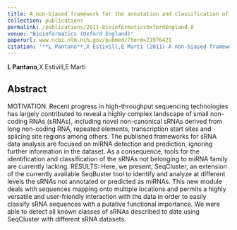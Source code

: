 ```yaml
---
title: A non-biased framework for the annotation and classification of the non-miRNA small RNA transcriptome.
collection: publications
permalink: /publications/2011-BioinformaticsOxfordEngland-8
venue: "Bioinformatics (Oxford England)"
paperurl: www.ncbi.nlm.nih.gov/pubmed/?term=21976421
citation: '**L Pantano**,X Estivill,E Marti (2011) A non-biased framework for the annotation and classification of the non-miRNA small RNA transcriptome. <i>Bioinformatics (Oxford England)</i>'
---
```


**L Pantano**,X Estivill,E Marti
## Abstract
MOTIVATION: Recent progress in high-throughput sequencing technologies has largely contributed to reveal a highly complex landscape of small non-coding RNAs (sRNAs), including novel non-canonical sRNAs derived from long non-coding RNA, repeated elements, transcription start sites and splicing site regions among others. The published frameworks for sRNA data analysis are focused on miRNA detection and prediction, ignoring further information in the dataset. As a consequence, tools for the identification and classification of the sRNAs not belonging to miRNA family are currently lacking. RESULTS: Here, we present, SeqCluster, an extension of the currently available SeqBuster tool to identify and analyze at different levels the sRNAs not annotated or predicted as miRNAs. This new module deals with sequences mapping onto multiple locations and permits a highly versatile and user-friendly interaction with the data in order to easily classify sRNA sequences with a putative functional importance. We were able to detect all known classes of sRNAs described to date using SeqCluster with different sRNA datasets.
